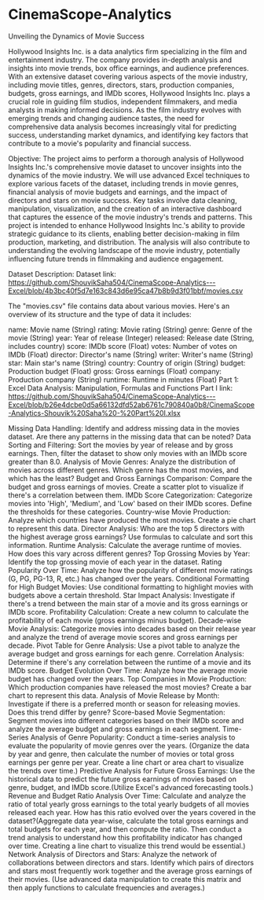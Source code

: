 # CinemaScope-Analytics
Unveiling the Dynamics of Movie Success

Hollywood Insights Inc. is a data analytics firm specializing in the film and entertainment industry. The company provides in-depth analysis and insights into movie trends, box office earnings, and audience preferences. With an extensive dataset covering various aspects of the movie industry, including movie titles, genres, directors, stars, production companies, budgets, gross earnings, and IMDb scores, Hollywood Insights Inc. plays a crucial role in guiding film studios, independent filmmakers, and media analysts in making informed decisions. As the film industry evolves with emerging trends and changing audience tastes, the need for comprehensive data analysis becomes increasingly vital for predicting success, understanding market dynamics, and identifying key factors that contribute to a movie's popularity and financial success.

Objective:
The project aims to perform a thorough analysis of Hollywood Insights Inc.'s comprehensive movie dataset to uncover insights into the dynamics of the movie industry. We will use advanced Excel techniques to explore various facets of the dataset, including trends in movie genres, financial analysis of movie budgets and earnings, and the impact of directors and stars on movie success. Key tasks involve data cleaning, manipulation, visualization, and the creation of an interactive dashboard that captures the essence of the movie industry's trends and patterns. This project is intended to enhance Hollywood Insights Inc.'s ability to provide strategic guidance to its clients, enabling better decision-making in film production, marketing, and distribution. The analysis will also contribute to understanding the evolving landscape of the movie industry, potentially influencing future trends in filmmaking and audience engagement.

Dataset Description: Dataset link: https://github.com/ShouvikSaha504/CinemaScope-Analytics---Excel/blob/4b3bc40f5d7e163c843d6e95ca47b8b9d3f01bbf/movies.csv

The "movies.csv" file contains data about various movies. Here's an overview of its structure and the type of data it includes:

name: Movie name (String)
rating: Movie rating (String)
genre: Genre of the movie (String)
year: Year of release (Integer)
released: Release date (String, includes country)
score: IMDb score (Float)
votes: Number of votes on IMDb (Float)
director: Director's name (String)
writer: Writer's name (String)
star: Main star's name (String)
country: Country of origin (String)
budget: Production budget (Float)
gross: Gross earnings (Float)
company: Production company (String)
runtime: Runtime in minutes (Float)
Part 1: Excel Data Analysis: Manipulation, Formulas and Functions
Part I link: https://github.com/ShouvikSaha504/CinemaScope-Analytics---Excel/blob/b26e4dcbe0d5a66132dfd52ab6761c790840a0b8/CinemaScope-Analytics-Shouvik%20Saha%20-%20Part%20I.xlsx

Missing Data Handling: Identify and address missing data in the movies dataset. Are there any patterns in the missing data that can be noted?
Data Sorting and Filtering: Sort the movies by year of release and by gross earnings. Then, filter the dataset to show only movies with an IMDb score greater than 8.0.
Analysis of Movie Genres: Analyze the distribution of movies across different genres. Which genre has the most movies, and which has the least?
Budget and Gross Earnings Comparison: Compare the budget and gross earnings of movies. Create a scatter plot to visualize if there's a correlation between them.
IMDb Score Categorization: Categorize movies into 'High', 'Medium', and 'Low' based on their IMDb scores. Define the thresholds for these categories.
Country-wise Movie Production: Analyze which countries have produced the most movies. Create a pie chart to represent this data.
Director Analysis: Who are the top 5 directors with the highest average gross earnings? Use formulas to calculate and sort this information.
Runtime Analysis: Calculate the average runtime of movies. How does this vary across different genres?
Top Grossing Movies by Year: Identify the top grossing movie of each year in the dataset.
Rating Popularity Over Time: Analyze how the popularity of different movie ratings (G, PG, PG-13, R, etc.) has changed over the years.
Conditional Formatting for High Budget Movies: Use conditional formatting to highlight movies with budgets above a certain threshold.
Star Impact Analysis: Investigate if there's a trend between the main star of a movie and its gross earnings or IMDb score.
Profitability Calculation: Create a new column to calculate the profitability of each movie (gross earnings minus budget).
Decade-wise Movie Analysis: Categorize movies into decades based on their release year and analyze the trend of average movie scores and gross earnings per decade.
Pivot Table for Genre Analysis: Use a pivot table to analyze the average budget and gross earnings for each genre.
Correlation Analysis: Determine if there's any correlation between the runtime of a movie and its IMDb score.
Budget Evolution Over Time: Analyze how the average movie budget has changed over the years.
Top Companies in Movie Production: Which production companies have released the most movies? Create a bar chart to represent this data.
Analysis of Movie Release by Month: Investigate if there is a preferred month or season for releasing movies. Does this trend differ by genre?
Score-based Movie Segmentation: Segment movies into different categories based on their IMDb score and analyze the average budget and gross earnings in each segment.
Time-Series Analysis of Genre Popularity: Conduct a time-series analysis to evaluate the popularity of movie genres over the years. (Organize the data by year and genre, then calculate the number of movies or total gross earnings per genre per year. Create a line chart or area chart to visualize the trends over time.)
Predictive Analysis for Future Gross Earnings: Use the historical data to predict the future gross earnings of movies based on genre, budget, and IMDb score.(Utilize Excel's advanced forecasting tools.)
Revenue and Budget Ratio Analysis Over Time: Calculate and analyze the ratio of total yearly gross earnings to the total yearly budgets of all movies released each year. How has this ratio evolved over the years covered in the dataset?(Aggregate data year-wise, calculate the total gross earnings and total budgets for each year, and then compute the ratio. Then conduct a trend analysis to understand how this profitability indicator has changed over time. Creating a line chart to visualize this trend would be essential.)
Network Analysis of Directors and Stars: Analyze the network of collaborations between directors and stars. Identify which pairs of directors and stars most frequently work together and the average gross earnings of their movies. (Use advanced data manipulation to create this matrix and then apply functions to calculate frequencies and averages.)

